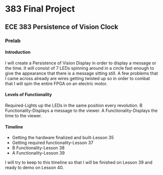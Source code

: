 383 Final Project
====

## ECE 383 Persistence of Vision Clock

### Prelab

#### Introduction
I will create a Persistence of Vision Display in order to display a message or the time. It will consist of 7 LEDs spinning around in a circle fast enough to give the appearance that there is a message sitting still. A few problems that I came across already are wires getting twisted up so in order to combat that I will spin the entire FPGA on an electric motor.

#### Levels of Functionality
Required-Lights up the LEDs in the same position every revolution.
B Functionality-Displays a message to the viewer.
A Functionality-Displays the time to the viewer.

#### Timeline
- Getting the hardware finalized and built-Lesson 35
- Getting required functionality-Lesson 37
- B Functionality-Lesson 38
- A Functionality-Lesson 39

I will try to keep to this timeline so that I will be finished on Lesson 39 and ready to demo on Lesson 40.
